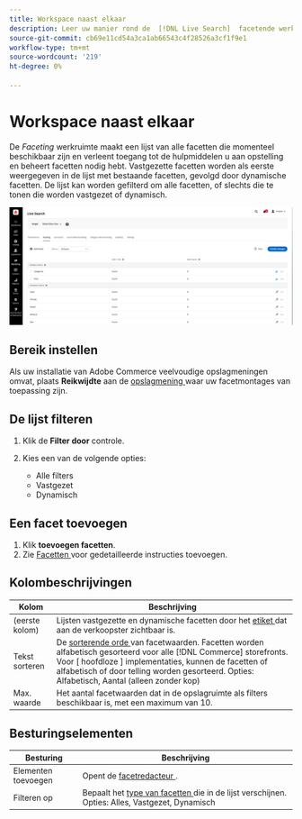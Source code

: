 ```yaml
---
title: Workspace naast elkaar
description: Leer uw manier rond de  [!DNL Live Search]  facetende werkruimte.
source-git-commit: cb69e11cd54a3ca1ab66543c4f28526a3cf1f9e1
workflow-type: tm+mt
source-wordcount: '219'
ht-degree: 0%

---
```


# Workspace naast elkaar

De *Faceting* werkruimte maakt een lijst van alle facetten die momenteel beschikbaar zijn en verleent toegang tot de hulpmiddelen u aan opstelling en beheert facetten nodig hebt. Vastgezette facetten worden als eerste weergegeven in de lijst met bestaande facetten, gevolgd door dynamische facetten. De lijst kan worden gefilterd om alle facetten, of slechts die te tonen die worden vastgezet of dynamisch.

![ Facetend werkruimte ](assets/faceting-workspace.png)

## Bereik instellen

Als uw installatie van Adobe Commerce veelvoudige opslagmeningen omvat, plaats **Reikwijdte** aan de [ opslagmening ](https://experienceleague.adobe.com/docs/commerce-admin/start/setup/websites-stores-views.html#scope-settings) waar uw facetmontages van toepassing zijn.

## De lijst filteren

1. Klik de **Filter door** controle.
1. Kies een van de volgende opties:

   * Alle filters
   * Vastgezet
   * Dynamisch

## Een facet toevoegen

1. Klik **toevoegen facetten**.
1. Zie [ Facetten ](facets-add.md) voor gedetailleerde instructies toevoegen.

## Kolombeschrijvingen

| Kolom | Beschrijving |
|--- |--- |
| (eerste kolom) | Lijsten vastgezette en dynamische facetten door het [ etiket ](facets-type.md) dat aan de verkoopster zichtbaar is. |
| Tekst sorteren | De [ sorterende orde ](facets-type.md) van facetwaarden. Facetten worden alfabetisch gesorteerd voor alle [!DNL Commerce] storefronts. Voor [ hoofdloze ] implementaties, kunnen de facetten of alfabetisch of door telling worden gesorteerd. Opties: Alfabetisch, Aantal (alleen zonder kop) |
| Max. waarde | Het aantal facetwaarden dat in de opslagruimte als filters beschikbaar is, met een maximum van 10. |

## Besturingselementen

| Besturing | Beschrijving |
|--- |--- |
| Elementen toevoegen | Opent de [ facetredacteur ](facets-add.md). |
| Filteren op | Bepaalt het [ type van facetten ](facets-type.md) die in de lijst verschijnen. Opties: Alles, Vastgezet, Dynamisch |
